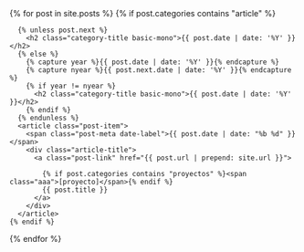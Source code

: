 <div class="container">
  {% for post in site.posts %}
    {% if post.categories contains "article" %}

      {% unless post.next %}
        <h2 class="category-title basic-mono">{{ post.date | date: '%Y' }}</h2>
      {% else %}
        {% capture year %}{{ post.date | date: '%Y' }}{% endcapture %}
        {% capture nyear %}{{ post.next.date | date: '%Y' }}{% endcapture %}
        {% if year != nyear %}
          <h2 class="category-title basic-mono">{{ post.date | date: '%Y' }}</h2>
        {% endif %}
      {% endunless %}
      <article class="post-item">
        <span class="post-meta date-label">{{ post.date | date: "%b %d" }}</span>
        <div class="article-title">
          <a class="post-link" href="{{ post.url | prepend: site.url }}">

            {% if post.categories contains "proyectos" %}<span class="aaa">[proyecto]</span>{% endif %}
            {{ post.title }}
          </a>
        </div>
      </article>
    {% endif %}
  {% endfor %}
</div>
